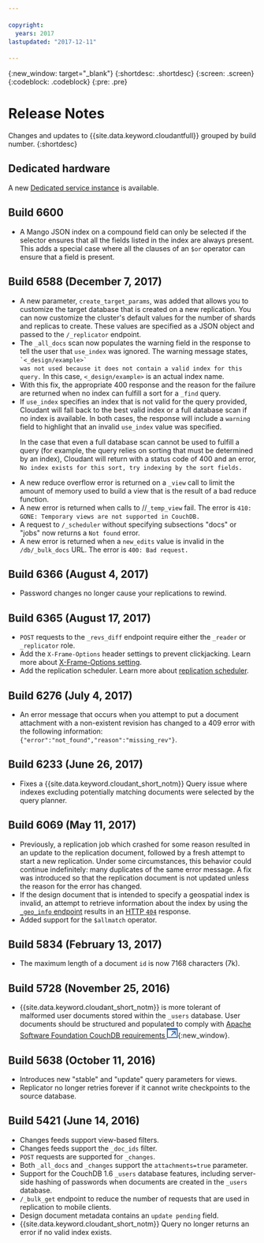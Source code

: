 ```yaml
---

copyright:
  years: 2017
lastupdated: "2017-12-11"

---
```


{:new_window: target="_blank"}
{:shortdesc: .shortdesc}
{:screen: .screen}
{:codeblock: .codeblock}
{:pre: .pre}

<!-- Acrolinx: 2017-07-12 -->

# Release Notes

Changes and updates to {{site.data.keyword.cloudantfull}} grouped by build number.
{:shortdesc}

## Dedicated hardware

A new [Dedicated service instance](../offerings/bluemix.html#dedicated-plan) is available.

## Build 6600

- A Mango JSON index on a compound field can only be selected if the selector ensures that all the fields listed 
in the index are always present. This adds a special case where all the clauses of an `$or` operator can ensure 
that a field is present.

## Build 6588 (December 7, 2017)

<ul>
<li>A new parameter, <code>create_target_params</code>, was added that allows you to customize the target database
that is created on a new replication. You can now customize the cluster's default values for the number of shards and
replicas to create. These values are specified as a JSON object and passed to the <code>/_replicator</code> endpoint.</li>

<li>The <code>_all_docs</code> scan now populates the warning field in the response to tell
the user that <code>use_index</code> was ignored. The warning message states, <code>`<_design/example>`
was not used because it does not contain a valid index for this query.</code> In this case,
<code><_design/example></code> is an actual index name.</li>

<li>With this fix, the appropriate 400 response and the reason for the failure are returned when
no index can fulfill a sort for a <code>_find</code> query.</li>

<li>If <code>use_index</code> specifies an index that is not valid for the query provided, Cloudant will fall back
to the best valid index or a full database scan if no index is available. In both cases, the response
will include a <code>warning</code> field to highlight that an invalid <code>use_index</code> value was specified.

<p>In the case that even a full database scan cannot be used to fulfill a query (for example, the query
relies on sorting that must be determined by an index), Cloudant will return with a status code of 400
and an error, <code>No index exists for this sort, try indexing by the sort fields.</code> </p></li>

<li>A new reduce overflow error is returned on a <code>_view</code> call to limit the amount of memory used to
build a view that is the result of a bad reduce function.
</li>

<li>A new error is returned when calls to /<code><db></code>/<code>_temp_view</code> fail. The error is
<code>410: GONE: Temporary views are not supported in CouchDB.</code></li>

<li>A request to <code>/_scheduler</code> without specifying subsections "docs" or "jobs" now returns a <code>Not found</code> error.</li>

<li>A new error is returned when a <code>new_edits</code> value is invalid in the <code>/db/_bulk_docs</code> URL. The error is <code>400: Bad request.</code></li></ul>


## Build 6366 (August 4, 2017)

- Password changes no longer cause your replications to rewind.

## Build 6365 (August 17, 2017)

- `POST` requests to the `_revs_diff` endpoint require either the `_reader` or `_replicator` role.
- Add the `X-Frame-Options` header settings to prevent clickjacking. Learn more about [X-Frame-Options setting](/docs/services/Cloudant/release_info/deprecations.html#x-frame-options-setting).
- Add the replication scheduler. Learn more about [replication scheduler](/docs/services/Cloudant/api/advanced_replication.html#the-replication-scheduler).   

## Build 6276 (July 4, 2017)

- An error message that occurs when you attempt to put a document attachment with a non-existent revision has changed
to a 409 error with the following information: `{"error":"not_found","reason":"missing_rev"}`.

## Build 6233 (June 26, 2017)

- Fixes a {{site.data.keyword.cloudant_short_notm}} Query issue where indexes excluding potentially matching documents were selected by the query planner.

## Build 6069 (May 11, 2017)

- Previously, a replication job which crashed for some reason resulted in an update to the replication document,
  followed by a fresh attempt to start a new replication.
  Under some circumstances,
  this behavior could continue indefinitely: many duplicates of the same error message.
  A fix was introduced so that the replication document is not updated unless the reason for the error has changed.
- If the design document that is intended to specify a geospatial index is invalid,
  an attempt to retrieve information about the index by using
  the [`_geo_info` endpoint](../api/cloudant-geo.html#obtaining-information-about-a-cloudant-geo-index)
  results in an [HTTP `404`](../api/http.html#404) response.
- Added support for the `$allmatch` operator.

## Build 5834 (February 13, 2017)

- The maximum length of a document `id` is now 7168 characters (7k).

## Build 5728 (November 25, 2016)

- {{site.data.keyword.cloudant_short_notm}} is more tolerant of malformed user documents stored within the `_users` database.
  User documents should be structured and populated to comply with
  [Apache Software Foundation CouchDB requirements ![External link icon](../images/launch-glyph.svg "External link icon")](http://docs.couchdb.org/en/2.0.0/intro/security.html#users-documents){:new_window}.

## Build 5638 (October 11, 2016)

-   Introduces new "stable" and "update" query parameters for views.
-   Replicator no longer retries forever if it cannot write checkpoints to the source database.

## Build 5421 (June 14, 2016)

-	Changes feeds support view-based filters.
-	Changes feeds support the `_doc_ids` filter.
-	`POST` requests are supported for `_changes`.
-	Both `_all_docs` and `_changes` support the `attachments=true` parameter.
-	Support for the CouchDB 1.6 `_users` database features, including server-side hashing of passwords when documents are created in the `_users` database.
-	`/_bulk_get` endpoint to reduce the number of requests that are used in replication to mobile clients.
-	Design document metadata contains an `update pending` field.
-	{{site.data.keyword.cloudant_short_notm}} Query no longer returns an error if no valid index exists.
